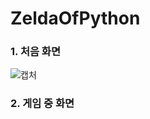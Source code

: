 # ZeldaOfPython
### 1. 처음 화면
![캡처](https://user-images.githubusercontent.com/96816327/189385002-b8a6996a-54b4-4eda-a697-5914e9f80b9e.PNG)

### 2. 게임 중 화면

